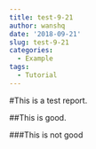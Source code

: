 ```yaml
---
title: test-9-21
author: wanshq
date: '2018-09-21'
slug: test-9-21
categories:
  - Example
tags:
  - Tutorial
---
```


#This is a test report.

##This is good.

###This is not good